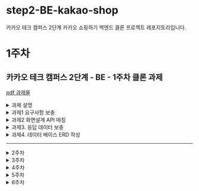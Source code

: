 # step2-BE-kakao-shop
카카오 테크 캠퍼스 2단계 카카오 쇼핑하기 백엔드 클론 프로젝트 레포지토리입니다.

# 1주차

## 카카오 테크 캠퍼스 2단계 - BE - 1주차 클론 과제

[pdf 과제물](./assets/%EB%B6%80%EC%82%B0%EB%8C%80_BE_%EA%B9%80%ED%83%9C%ED%98%B8_1%EC%A3%BC%EC%B0%A8_%ED%85%8C%EC%9D%B4%EB%B8%94_%EC%84%A4%EA%B3%84%ED%95%98%EA%B8%B0.pdf) 
<details>
<summary>과제 설명</summary>

## **과제명**
```
1. 요구사항분석/API요청 및 응답 시나리오 분석
2. 요구사항 추가 반영 및 테이블 설계도
```

## **과제 설명**
```
1. 요구사항 시나리오를 보고 부족해 보이는 기능을 하나 이상 체크하여 README에 내용을 작성하시오.
2. 제시된 화면설계를 보고 해당 화면설계와 배포된 기존 서버의 API주소를 매칭하여 README에 내용을 작성하시오. (카카오 화면설계 시나리오가 있음)
3. 배포된 서버에 모든 API를 POSTMAN으로 요청해본 뒤 응답되는 데이터를 확인하고 부족한 데이터가 무엇인지 체크하여 README에 내용을 작성하시오.
4. 테이블 설계를 하여 README에 ER-Diagram을 추가하여 제출하시오.
```

</br>

## **과제 상세 : 수강생들이 과제를 진행할 때, 유념해야할 것**
아래 항목은 반드시 포함하여 과제 수행해주세요!
>- 부족한 기능에 대한 요구사항을 미리 예상할 수 있는가? (예를 들면 상품등록 api가 기존 요구사항에는 없는데 추후 필요하지는 않을지, 이런 부분들을 생각하였는지) 
>- 요구사항에 맞는 API를 분석하고 사용자 시나리오를 설계하였는가? (예를 들어 배포된 서버와 화면 설계를 제시해줄 예정인데, 특정 버튼을 클릭했을 때 어떤 API가 호출되어야 할지를 아는지)
>- 응답되는 데이터가 프론트앤드 화면에 모두 반영될 수 있는지를 체크하였는가?(예를 들어 배송관련 비용이 있는데, 이런것들이 API에는 없는데 이런 부분을 캐치할 수 있는지)
>- 테이블 설계가 모든 API를 만족할 수 있게 나왔는가? (테이블이 효율적으로 나왔는가 보다는 해당 테이블로 요구사항을 만족할 수 있는지에 대한 여부만)
>- 테이블명이 이해하기 쉽게 만들어졌는가? (상품테이블이 product이면 이해하기 쉽지만, material이라고 하면 이해하기 어렵기 때문)

</details>


<details>
<summary> 과제1 요구사항 보충</summary>

### 로그아웃 api 부족

<img src="./assets/requirement1.png" height="120">

- 현재 로그아웃 버튼은 존재하지만 클라이언트에서 서버로 api를 요청하진 않습니다.
- 하지만 RefreshToken등을 추가한다면 api로 만드는 것이 좋아 보입니다.

</br>
</br>

### 회원 정보 수정, 회원 탈퇴 api 부족

- 현재 회원 기능 중 로그인, 회원 가입은 구현되어 있지만 회원 정보를 수정하는 기능은 없습니다.
- 또한 카카오와 같은 카카오톡 아이디로 모든 서비스들을 로그인할 수 있는 시스템이 아니라면 회원 탈퇴기능도 구현해야합니다.

</br>
</br>

### 장바구니 삭제 api 부족

- 현재 api 설계상에는 한번 장바구니 물품을 넣으면 제거할 수 없는 구조입니다.
    
    <img src="./assets/requirement2.png">
    
    삭제 버튼이 없고 수량을 0으로 만들 수 없습니다.
    
- 하지만 실제 서비스(카카오 쇼핑몰)에는 장바구니 삭제 기능이 포함되어 있습니다.
    
    <img src="./assets/requirement3.png">

</br>
</br>    

### 배송지 관련 api 부족

- 현재 배송지에 대한 정보를 입력할 순 있지만 서버에 저장되지 않습니다.
- 사용자가 설정한 배송지를 저장할 수 있어야합니다.

<img src="./assets/requirement4.png">

</br>
</br>

### 환불(주문 삭제) api 부족

- 특정 상황에서는 환불 요청을 할 수 있어야 합니다.
- 하지만, 현재 제공하는 api 문서에서는 해당 기능이 없습니다.

</br>
</br>

### 검색 API 부족

- 현재 상품을 접근할 수 있는 방법이 인덱스 페이지인 전체 상품 목록을 통해서만 가능합니다.
- 하지만 상품의 갯수가 늘어나면 해당 방법으로는 사용자가 상품을 찾기 매우 어려워 집니다.
- 그렇기에 검색 기능이 필요해보입니다.

<img src="./assets/requirement5.png">

</br>
</br>

### 판매자 관련 API가 필요하지 않은 이유

- 처음에는 당연하게도 쇼핑하기에서 판매자와 관련된 API를 제공해야한다고 생각했습니다.

</br>

- 분명 과제에서도 아래와 같은 문구를 통해서 판매자 관련 API가 필요할 것이라고 언급을 합니다.
    > 부족한 기능에 대한 요구사항을 미리 예상할 수 있는가? (예를 들면 상품등록 api가 기존 요구사항에는 없는데 추후 필요하지는 않을지, 이런 부분들을 생각하였는지) 

</br>

- **하지만, 다시 한번 생각해보니 판매자 API를 만들지 않는 이유는 구매(쇼핑)사이트와 판매 사이트를 분리해 각각 다른 서버에서 운영하기 위함인 것 같습니다.**

</br>

- 이렇게 생각한 이유에는 다음과 같습니다.
    1. 판매자의 경우 사업자등록증과 같은 별도의 데이터 혹은 기능을 추가로 요구할 것 같습니다.

        - 즉, 판매자는 구매자와는 다른 회원가입을 제공해야 합니다.
        - 또한 판매자는 상품 등록과 관련된 API뿐 아니라 구매 동향, 제품 별 판매량과 같은 통계적인 부분을 대시보드로 제공해야 합니다.
        - 이를 하나의 사이트나 앱에서 구현하면 화면 복잡도가 커질 것 같고, 유지보수가 힘들어질 것 같습니다.

    
    </br>
    
    2.  구매, 판매를 나눔으로써 구매와 판매의 업무 분담이 가능해집니다.
        - 이 둘을 나눔으로써 각 업무를 분담할 수 있을 뿐만 아니라 각 서비스에 대해서만 권한을 줌으로써 데이터 접근 권한을 세분화 할 수 있을 것 같습니다.
    
    </br>

    3. 구매, 판매 서비스를 하나의 사이트로 관리한다면 파격 할인과 같은 이유로 구매에 대규모 트래픽이 발생해 서버 접속이 불가능해졌을 때 판매 서비스 또한 사용이 불가능해집니다.
        - 구매 서비스가 불가능한 것은 구매자가 잠시 쇼핑 기능과 주문을 확인할 수 없어지는 상황만이 발생합니다. 이것도 큰 문제 상황이긴 합니다.
        - 하지만 판매자와 관련된 서비스가 불가능한 것은 매우 큰 문제가 발생할 수 있을 것이라고 생각했습니다. 만약 1시간 동안 서비스가 제공되지 않는다면 판매 회사는 그 동안 업무가 마비될 것 같습니다. 이는 곧 판매 회사에 막대한 손해를 입히는 것과 다름이 없고 카카오 쇼핑 측은 구매자에 비해 해결해야하는 절차나 보상의 수준이 달라질 수 있을 것 같습니다.
        - 따라서, 구매 서버의 트래픽과 같은 요소가 판매 서버에 영향을 미쳐선 안된다고 생각했습니다.

</br>

- 위와 같은 이유들로 인해 `카카오 쇼핑하기`에서는 판매관련 API를 제공하지 않아도 된다고 생각합니다.

- `카카오 쇼핑하기 for 판매자`와 같은 사이트에서 판매관련 API를 제공할 듯 합니다.

</details>

<details>
<summary> 과제2 화면설계 API 매칭</summary>

## 기능 별 필요 API
![기능 별 필요 API](./assets/api_map.png)

----------

## 화면 별 필요 API
</br>

### 화면 1. 회원가입 페이지

<img src="./assets/screen1.png" width="500">

> **필요한 기능: 회원가입 </br>
필요한 HTTP 메서드: POST </br>
서버에 데이터를 전송하는 순간: 회원가입 버튼을 누를 때 </br>
서버에 필요한 데이터(body)**:
> 
> - 이메일
> - 이름
> - 비밀번호
> 
> **클라이언트가 필요한 API**: 회원가입 API -> `/join`
> 

> **필요한 기능: 이메일 중복 확인 </br>
필요한 HTTP 메서드: POST </br>
서버에 데이터를 전송하는 순간: 이메일 중복 확인 버튼을 누를 때 </br>
서버에 필요한 데이터(body)**:
> 
> - 이메일
> 
> **클라이언트가 필요한 API**: 이메일 중복 확인 API -> `/check`
> 
</br>

### 화면 2. 로그인 페이지

<img src="./assets/screen2.png" width="500" >

> **필요한 기능: 로그인 </br>
필요한 HTTP 메서드: POST </br>
서버에 데이터를 전송하는 순간: 로그인 버튼을 누를 때 </br>
서버에 필요한 데이터(body)**:
> 
> - 이메일
> - 비밀번호
> 
> **클라이언트가 필요한 API**: 로그인 API -> `/login`
> 
</br>

### 화면 3. 로그아웃

![로그아웃 페이지](./assets/screen3.png)

> **필요한 기능: 로그아웃 </br>
필요한 HTTP** : **POST </br>
서버에서 데이터를 전송받는 순간: 로그아웃 버튼 클릭 시 </br>
서버에 필요한 데이터(header)**:
> 
> - 사용자 토큰
> 
> 클라이언트가 필요한 API: 로그아웃 API -> `/logout`
> 
</br>

### 화면 4. 인덱스 페이지


<img src="./assets/screen4.png" width="500" height="300" >

> **필요한 기능: 제품 목록 및 데이터 </br>
필요한 HTTP 메서드: GET </br>
서버에서 데이터를 전송받는 순간: 화면 로딩 시 </br>
화면을 구성하는데 필요한 데이터(response)**:
> 
> - 제품명
> - 제품 사진
> - 제품 가격(톡별가)
> 
> **클라이언트가 필요한 API**: 전체 상품 목록 조회 API -> `/products`
> 
</br>

### 화면 5. 상품 상세 페이지

<img src="./assets/screen5.png" width="500">

> **필요한 기능: 제품 상세 데이터 </br>
필요한 HTTP** : **GET </br>
서버에서 데이터를 전송받는 순간: 화면 로딩 시 </br>
화면을 구성하는데 필요한 데이터(response):**
> 
> - 제품명
> - 제품 사진
> - 제품 가격(톡딜가)
> - 옵션 이름
> - 옵션 가격
> 
> 클라이언트가 필요한 API: 개별 상품 상세 조회 API -> `/products/{product_id}`
> 
</br>

> **필요한 기능: 장바구니 담기 </br>
필요한 HTTP** : **POST </br>
서버에서 데이터를 전송받는 순간: 장바구니 버튼 클릭 시 </br>
서버에 필요한 데이터(header)**:
> 
> - 사용자 토큰
> 
> **서버에** **필요한 데이터(body):**
> 
> - 옵션 ID
> - 수량
> 
> 클라이언트가 필요한 API: 장바구니 담기 API ->  `/carts/add`
> 
</br>

### 화면 6. 장바구니 페이지

<img src="./assets/screen6.png" width=500>

> **필요한 기능: 장바구니 데이터 </br>
필요한 HTTP** : **GET </br>
서버에서 데이터를 전송받는 순간: 화면 로딩 시 </br>
서버에 필요한 데이터(header)**:
> 
> - 사용자 토큰
> 
> **화면을 구성하는데 필요한 데이터(response):**
> 
> - 제품 이름
> - 옵션 이름
> - 옵션 수량
> - 옵션 가격
> - 총 가격
> 
> 클라이언트가 필요한 API: 장바구니 조회 API -> `/carts`
> 

> **필요한 기능: 장바구니 수정 </br>
필요한 HTTP** : **POST </br>
서버에서 데이터를 전송받는 순간: 주문하기 클릭 시 </br>
서버에 필요한 데이터(header)**:
> 
> - 사용자 토큰
> 
> **서버에 필요한 데이터(body):**
> 
> - 장바구니 ID
> - 수량
> 
> 클라이언트가 필요한 API: 장바구니 조회 API -> `/carts/update`
> 
</br>

### 화면 7. 결제 페이지

<img src="./assets/screen7.png" width="500">

> **필요한 기능: 장바구니 데이터 </br>
필요한 HTTP** : **GET </br>
서버에서 데이터를 전송받는 순간: 화면 로딩 시 </br>
서버에 필요한 데이터(header)**:
> 
> - 사용자 토큰
> 
> **화면을 구성하는데 필요한 데이터(response):**
> 
> - 제품 이름
> - 옵션 이름
> - 옵션 수량
> - 옵션 가격
> - 총 가격
> 
> 클라이언트가 필요한 API: 장바구니 조회 API -> `/carts`
> 

> **필요한 기능: 주문 저장 </br>
필요한 HTTP** : **POST </br>
서버에서 데이터를 전송받는 순간: 결제하기 클릭 시 </br>
서버에 필요한 데이터(header)**:
> 
> - 사용자 토큰
> 
> 클라이언트가 필요한 API: 결제하기 API -> `orders/save`
> 
</br>

### 화면 8. 주문 결과 확인 페이지

<img src="./assets/screen8.png" width="500">

> **필요한 기능: 주문 데이터 </br>
필요한 HTTP** : **GET </br>
서버에서 데이터를 전송받는 순간: 화면 로딩 시 </br>
서버에 필요한 데이터(header)**:
> 
> - 사용자 토큰
> 
> **화면을 구성하는데 필요한 데이터(response):**
> 
> - 제품 이름
> - 옵션 이름
> - 수량
> - 옵션 가격
> - 총 가격
> 
> 클라이언트가 필요한 API: 주문 조회 API -> `/orders/{order_Id}`
>

</details>

<details>
<summary> 과제3. 응답 데이터 보충 </summary>

### 1. 공통

- 유저의 장바구니 물품 수를 알림으로 알려주기 위해 응답 데이터에 장바구니 물품 수를 추가로 제공해야합니다.
<img src="./assets/response1.png" height="200">
</br> 각각 테스트와 실제 서버


</br>
</br>

### 2. 장바구니 조회

- 현재 데이터에서는 물품(product)별 총 가격을 제공하지 않고 전체 가격만 제공을 합니다.

<img src="./assets/response2.png">
</br>

```json
{
    "id": 2,
    "productName": "[황금약단밤 골드]2022년산 햇밤 칼집밤700g외/군밤용/생율",
    "carts": [
        {
            "id": 9,
            "option": {
                "id": 6,
                "optionName": "22년산 햇단밤 700g(한정판매)",
                "price": 9900
            },
            "quantity": 1,
            "price": 9900
        },
        {
            "id": 2,
            "option": {
                "id": 8,
                "optionName": "밤깎기+다회용 구이판 세트",
                "price": 5500
            },
            "quantity": 1,
            "price": 5500
        }
    ]
},
```

- 실제 카카오 쇼핑하기 서비스에서는 물품 별 전체 가격을 제공하고 있습니다.
<img src="./assets/response3.png">

- 또한 가격을 전부 `price`로 통일했기에 carts의 가격인지 option의 가격인지 알기 어려운 것 같습니다.
- 이를 각각 cartPrice, optionPrice로 변경해서 전달하면 좋을 듯합니다.

</br>
</br>

### 3. 주문하기 (장바구니 수정)

- 주문하기 페이지에서 장바구니 수정 후 응답 데이터에는 물품 제목이 없지만 프론트엔드에서는 물품 제목이 필요로 합니다.
- 그래서 SQL 로그를 확인하니 현재는 장바구니 수정 후 다시 장바구니 조회를 이용해 프론트엔드에 데이터를 전달하고 있습니다.

```json
"carts": [
  {
      "cartId": 2,
      "optionId": 8,
      "optionName": "밤깎기+다회용 구이판 세트",
      "quantity": 1,
      "price": 5500
  },
  {
      "cartId": 3,
      "optionId": 4,
      "optionName": "뽑아쓰는 키친타올 130매 12팩",
      "quantity": 1,
      "price": 16900
  },
...
]
```

<img src="./assets/response4.png"></br> 프론트 엔드에서 확인한 장바구니 데이터


</br>
</br>

### 4. 결제하기 (주문 생성) 및 주문 조회

- 결제시 주문 데이터가 생성됩니다.
    
    <img src="./assets/response5.png">
    주문 정보 데이터 중 일부
</br>

- 하지만, 실서비스에서는 결제하기에 있던 배송지 정보도 같이 있어야 한다고 생각됩니다.
    <img src="./assets/response6.png">
    결제하기 페이지에 있던 배송지 정보

</br>

- 추가로 주문시각도 응답 데이터에 보충해야 한다고 생각합니다.
</details>


<details>
<summary> 과제4. 데이터 베이스 ERD 작성</summary>

## 전체 ERD

<img src="./assets/ERD1.png">

--------

## 공통

- 공통적으로 모든 테이블에 대해서 생성일자, 수정일자, 생성자, 수정자를 추가했습니다.
- 이는 특정 실제 서비스를 운영할 때 반드시 필요한 데이터라고 생각합니다.
- 주문, 영수증과 같이 돈이 관련된다면 더욱 필요하다고 생각합니다.

</br>

## 1. 사용자(User)

<img src="./assets/ERD2.png" width="500">

</br>

- API에 어드민 기능이 있는 것을 미루어 보아 권한이 필요해 보였습니다.
- 현재는 역할에 포함된 SELLER의 경우 실제 구현한다면 사업자 등록증, 회사등이 포함된 다른 테이블 사용할 듯 합니다.

</br>

## 2. 상품(Product)

<img src="./assets/ERD3.png" width="500">

</br>

- API나 화면설계상 해당하는 컬럼만 존재하면 될 듯 합니다.

</br>

## 3. 옵션(Option)

<img src="./assets/ERD4.png">

</br>

- 옵션의 경우 상품ID를 외래키로 가집니다.
- 현재 선택한 것은 상품이 만들어지면 무조건 옵션도 한 개 이상 존재한다는 조건의 연관관계를 설정했습니다.
- 이는 화면 설계서이나 API 문서에 맞춘 테이블입니다.
- 하지만 실제 서비스에는 다음과 같이 옵션이 없는 경우도 존재합니다.
    
    <img src="./assets/ERD5.png" width="300" height="300">
  
  </br>

- 위 경우에서는 상품이 존재해도 옵션이 없을 수 있게 조건을 변경해줘야 합니다.
- 그러나 이렇게 되면 이후 장바구니, 주문 상품이 옵션 테이블을 의존하는 상황에서 API가 제대로 나오지 않게 됩니다.
- 옵션 테이블이 이후 다른 테이블에 많은 영향을 미치기 때문에 섣불리 구조를 변경한다면 주어진 API 맞게 나오지 않을 가능성이 높아 보입니다.
- **이러한 상황에서는 어떻게 해결하는 것이 좋을지 궁금합니다.**

</br>

## 4. 장바구니(Cart)

<img src="./assets/ERD6.png" width="500">

</br>

- 장바구니 테이블은 유저 ID와 옵션 ID를 외래키로 가집니다.
- 이때, 유저와 옵션이 있더라도 장바구니는 없을 수 있기 때문에 위와 같은 연관관계 연결을 했습니다.
- **만약 장바구니 가격 컬럼이 존재한다면, 옵션의 가격이 변경됐을때 옵션ID에 해당하는 모든 장바구니 가격 데이터가 수정되어야 하는 상황이 발생할 것 같아 제외했습니다.**

</br>

## 5. 주문 & 주문 상품

<img src="./assets/ERD7.png" width="500">

</br>

- 현재 서비스 로직 상 주문이 생성될 때 장바구니 데이터를 비우게 됩니다.
- 그렇기에 주문한 상품들에 대해서 저장할 다른 테이블이 필요하게 됩니다.
- 장바구니 테이블의 컬럼들과 거의 같은 item 테이블을 만들어 이를 해결했습니다.
- 이때, 장바구니 가격 컬럼처럼 옵션 가격 변경 시 옵션ID에 해당하는 모든 주문 상품 가격 데이터를 수정할 필요가 없다고 판단됩니다.
- 이는 주문 조회 시 주문한 상품의 가격이 변동되면 사용자가 오히려 혼란을 느낄 가능성이 크다고 생각되어 한번 주문 시 옵션의 가격에 영향받지 않도록 했습니다.

</details>

---

<details>

<summary> 2주차 </summary>

# 2주차

카카오 테크 캠퍼스 2단계 - BE - 2주차 클론 과제
</br>
</br>

## **과제명**
```
1. 전체 API 주소 설계
2. Mock API Controller 구현
```

## **과제 설명**
```
1. API주소를 설계하여 README에 내용을 작성하시오.
2. 가짜 데이터를 설계하여 응답하는 스프링부트 컨트롤러를 작성하고 소스코드를 업로드하시오.
```

</br>

## **과제 상세 : 수강생들이 과제를 진행할 때, 유념해야할 것**
아래 항목은 반드시 포함하여 과제 수행해주세요!
>- 전체 API 주소 설계가 RestAPI 맞게 설계되었는가? (예를 들어 배포된 서버는 POST와 GET으로만 구현되었는데, 학생들은 PUT과 DELETE도 배울 예정이라 이부분이 반영되었고, 주소가 RestAPI에 맞게 설계되었는지)
>- 가짜 데이터를 설계하여 Mock API를 잘 구현하였는가? (예를 들어 DB연결없이 컨트롤러만 만들어서 배포된 서버의 응답과 동일한 형태로 데이터가 응답되는지 여부)
</br>

## **코드리뷰 관련: PR시, 아래 내용을 포함하여 코멘트 남겨주세요.**
**1. PR 제목과 내용을 아래와 같이 작성 해주세요.**

>- PR 제목 : 부산대BE_라이언_2주차 과제

</br>

**2. PR 내용 :**

>- 코드 작성하면서 어려웠던 점
>- 코드 리뷰 시, 멘토님이 중점적으로 리뷰해줬으면 하는 부분
</details>

<details>

<summary> 3주차 </summary>

# 3주차

카카오 테크 캠퍼스 2단계 - BE - 3주차 클론 과제
</br>
</br>

## **과제명**
```
1. 레포지토리 단위테스트
```

## **과제 설명**
```
1. 레포지토리 단위테스트를 구현하여 소스코드를 제출하시오.
2. 쿼리를 테스트하면서 가장 좋은 쿼리를 작성해보시오.
```

</br>

## **과제 상세 : 수강생들이 과제를 진행할 때, 유념해야할 것**
아래 항목은 반드시 포함하여 과제 수행해주세요!
>- 레포지토리 단위테스트가 구현되었는가?
>- 테스트 메서드끼리 유기적으로 연결되지 않았는가? (테스트는 격리성이 필요하다)
>- Persistene Context를 clear하여서 테스트가 구현되었는가? (더미데이터를 JPA를 이용해서 insert 할 예정인데, 레포지토리 테스트시에 영속화된 데이터 때문에 쿼리를 제대로 보지 못할 수 있기 때문에)
>- 테스트 코드의 쿼리 관련된 메서드가 너무 많은 select를 유발하지 않는지? (적절한 한방쿼리, 효율적인 in query, N+1 문제 등이 해결된 쿼리)
</br>

## **코드리뷰 관련: PR시, 아래 내용을 포함하여 코멘트 남겨주세요.**
**1. PR 제목과 내용을 아래와 같이 작성 해주세요.**

>- PR 제목 : 부산대BE_라이언_3주차 과제

</br>

**2. PR 내용 :**

>- 코드 작성하면서 어려웠던 점
>- 코드 리뷰 시, 멘토님이 중점적으로 리뷰해줬으면 하는 부분

</details>


<details>

<summary> 4주차 </summary>

# 4주차

카카오 테크 캠퍼스 2단계 - BE - 4주차 클론 과제
</br>
</br>

## **과제명**
```
1. 컨트롤러 단위 테스트
```

## **과제 설명**
```
1. 컨트롤러 단위테스트를 작성한뒤 소스코드를 업로드하시오.
2. stub을 구현하시오.
```

</br>

## **과제 상세 : 수강생들이 과제를 진행할 때, 유념해야할 것**
아래 항목은 반드시 포함하여 과제 수행해주세요!
>- 컨트롤러 단위테스트가 구현되었는가?
>- Mockito를 이용하여 stub을 구현하였는가?
>- 인증이 필요한 컨트롤러를 테스트할 수 있는가?
>- 200 ok만 체크한 것은 아닌가? (해당 컨트롤러에서 제일 필요한 데이터에 대한 테스트가 구현되었는가?)
</br>

## **코드리뷰 관련: PR시, 아래 내용을 포함하여 코멘트 남겨주세요.**
**1. PR 제목과 내용을 아래와 같이 작성 해주세요.**

>- PR 제목 : 부산대BE_라이언_4주차 과제 

</br>

**2. PR 내용 :**

>- 코드 작성하면서 어려웠던 점
>- 코드 리뷰 시, 멘토님이 중점적으로 리뷰해줬으면 하는 부분

</details>

<details>

<summary> 5주차 </summary>

# 5주차

카카오 테크 캠퍼스 2단계 - BE - 5주차 클론 과제
</br>
</br>

## **과제명**
```
1. 실패 단위 테스트
```

## **과제 설명**
```
1. 컨트롤러 단위테스트를 구현하는데, 실패 테스트 코드를 구현하시오.
2. 어떤 문제가 발생할 수 있을지 모든 시나리오를 생각해본 뒤, 실패에 대한 모든 테스트를 구현하시오.
```

</br>

## **과제 상세 : 수강생들이 과제를 진행할 때, 유념해야할 것**
아래 항목은 반드시 포함하여 과제 수행해주세요!
>- 실패 단위 테스트가 구현되었는가?
>- 모든 예외에 대한 실패 테스트가 구현되었는가?
</br>

## **코드리뷰 관련: PR시, 아래 내용을 포함하여 코멘트 남겨주세요.**
**1. PR 제목과 내용을 아래와 같이 작성 해주세요.**

>- PR 제목 : 부산대BE_라이언_5주차 과제

</br>

**2. PR 내용 :**

>- 코드 작성하면서 어려웠던 점
>- 코드 리뷰 시, 멘토님이 중점적으로 리뷰해줬으면 하는 부분

</details>

<details>

<summary> 6주차 </summary>

# 6주차

카카오 테크 캠퍼스 2단계 - BE - 6주차 클론 과제
</br>
</br>

## **과제명**
```
1. 카카오 클라우드 배포
```

## **과제 설명**
```
1. 통합테스트를 구현하시오.
2. API문서를 구현하시오. (swagger, restdoc, word로 직접 작성, 공책에 적어서 제출 등 모든 방법이 다 가능합니다)
3. 프론트앤드에 입장을 생각해본뒤 어떤 문서를 가장 원할지 생각해본뒤 API문서를 작성하시오.
4. 카카오 클라우드에 배포하시오.
5. 배포한 뒤 서비스 장애가 일어날 수 있으니, 해당 장애에 대처할 수 있게 로그를 작성하시오. (로그는 DB에 넣어도 되고, 외부 라이브러리를 사용해도 되고, 파일로 남겨도 된다 - 단 장애 발생시 확인을 할 수 있어야 한다)
```

</br>

## **과제 상세 : 수강생들이 과제를 진행할 때, 유념해야할 것**
아래 항목은 반드시 포함하여 과제 수행해주세요!
>- 통합테스트가 구현되었는가?
>- API문서가 구현되었는가?
>- 배포가 정상적으로 되었는가?
>- 서비스에 문제가 발생했을 때, 로그를 통해 문제를 확인할 수 있는가?
</br>

## **코드리뷰 관련: PR시, 아래 내용을 포함하여 코멘트 남겨주세요.**
**1. PR 제목과 내용을 아래와 같이 작성 해주세요.**

>- PR 제목 : 부산대BE_라이언_6주차 과제

</br>

**2. PR 내용 :**

>- 코드 작성하면서 어려웠던 점
>- 코드 리뷰 시, 멘토님이 중점적으로 리뷰해줬으면 하는 부분

</details>